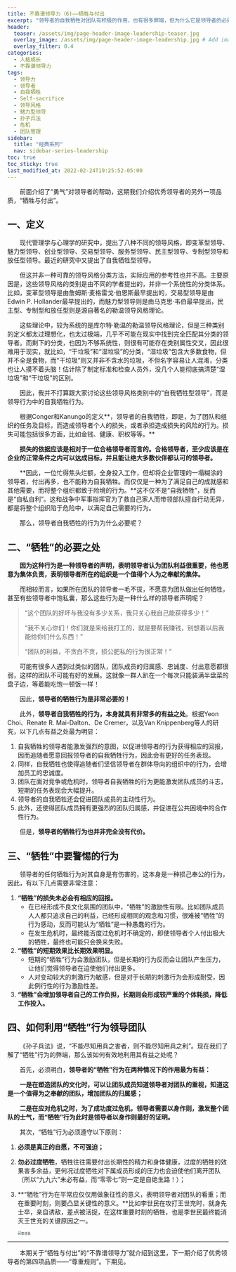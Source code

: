 ```yaml
---
title: 不靠谱领导力（6)——牺牲与付出
excerpt: "领导者的自我牺牲对团队有积极的作用，也有很多弊端，但为什么它是领导者的必要品质之一呢？"
header:
  teaser: /assets/img/page-header-image-leadership-teaser.jpg
  overlay_image: /assets/img/page-header-image-leadership.jpg # Add image post (optional)
  overlay_filter: 0.4
categories:
  - 人格成长
  - 不靠谱领导力
tags: 
  - 领导力
  - 领导者
  - 自我牺牲
  - Self-sacrifice
  - 领导风格
  - 魅力型领导
  - 孙子兵法
  - 危机
  - 团队管理
sidebar:
  title: "经典系列"
  nav: sidebar-series-leadership
toc: true
toc_sticky: true
last_modified_at: 2022-02-24T19:25:52-05:00
---
```


&emsp;&emsp;前面介绍了“勇气”对领导者的帮助，这期我们介绍优秀领导者的另外一项品质，“牺牲与付出”。

## 一、定义

&emsp;&emsp;现代管理学与心理学的研究中，提出了八种不同的领导风格，即变革型领导、魅力型领导、创业型领导、交易型领导、服务型领导、民主型领导、专制型领导和放任型领导。最近的研究中又提出了自我牺牲型领导。

&emsp;&emsp;但这并非一种可靠的领导风格分类方法，实际应用的参考性也并不高。主要原因是，这些领导风格的类别是由不同的学者提出的，并非一个系统性的分类体系。比如，变革型领导是由詹姆斯·麦格雷戈·伯恩斯最早提出的，交易型领导是由Edwin P. Hollander最早提出的，而魅力型领导则是由马克思·韦伯最早提出，民主型、专制型和放任型则是源自著名的勒温领导风格理论。

&emsp;&emsp;这些理论中，较为系统的是库尔特·勒温的勒温领导风格理论，但是三种类别的定义都太过理想化，也太过极端，几乎不可能在现实中找到完全匹配其分类的领导者。而剩下的分类，也因为不够系统性，则很有可能存在类别属性交叉，因此很难用于现实，就比如，“干垃圾”和“湿垃圾”的分类，“湿垃圾”包含大多数食物，但并不全是食物，而“干垃圾”则又并非不含水的垃圾，不但名字容易让人混淆，分类也让人摸不着头脑！估计除了制定标准和检查人员外，没几个人能彻底搞清楚“湿垃圾”和“干垃圾”的区别。

&emsp;&emsp;因此，我并不打算跟大家讨论这些领导风格类别中的“自我牺牲型领导”，而是领导行为中的自我牺牲行为。

&emsp;&emsp;根据Conger和Kanungo的定义**，领导者的自我牺牲，即是，为了团队和组织的任务及目标，而造成领导者个人的损失，或者承担造成损失的风险的行为。损失可能包括很多方面，比如金钱、健康、职权等等。**

&emsp;&emsp;**损失的依据应该是相对于一位合格领导者而言的。合格领导者，至少应该是在企业的正常条件之内可以达成目标，并且能让绝大多数伙伴都认可的领导者。**

&emsp;&emsp;**因此，一位忙得焦头烂额，全身投入工作，但却将企业管理的一塌糊涂的领导者，付出再多，也不能称为自我牺牲。而仅仅是一种为了满足自己的成就感和其他需要，而将整个组织都致于险境的行为。**这不仅不是“自我牺牲”，反而是“自私自利”。这和战争中军事指挥官为了救自己家人而带领部队擅自行动无异，都是将整个组织陷于危险中，以满足自己需要的行为。

&emsp;&emsp;那么，领导者自我牺牲的行为为什么必要呢？

## 二、“牺牲”的必要之处

&emsp;&emsp;**因为这种行为是一种领导者的声明，表明领导者认为团队利益很重要，他也愿意为集体负责，表明领导者所在的组织是一个值得个人为之奉献的集体。**

&emsp;&emsp;而相较而言，如果所在团队的领导者一毛不拔，不愿意为团队做出任何牺牲，甚至有些领导者中饱私囊，那么这些行为是一种什么样的领导者声明呢？

> “这个团队的好坏与我没有多少关系，我只关心我自己能获得多少！”
>
> “我不关心你们！你们就是来给我打工的，就是要帮我赚钱，别想着以后我能给你们什么东西！”
>
> “团队的利益，不贪白不贪，损公肥私的行为很正常！”

&emsp;&emsp;可能有很多人遇到过类似的团队，团队成员的归属感、忠诚度、付出意愿都很弱，这样的团队不可能有好的发展。这就像一群人趴在一个每次只能装满半盘菜的盘子边，等着能吃饱一顿饭一样！

&emsp;&emsp;因此，**领导者的牺牲行为是非常必要的！**

&emsp;&emsp;此外，**领导者自我牺牲的行为，本身就具有非常多的有益之处**。根据Yeon Choi、Renate R. Mai-Dalton、De Cremer，以及Van Knippenberg等人的研究，以下几点有益之处最为明显：

1. 自我牺牲的领导者能激发强烈的意图，以促进领导者的行为获得相应的回报，因而追随者愿意回报领导者的自我牺牲行为，因此会有更好的任务表现。
2. 同样，自我牺牲也使得追随者们坚信领导者在群体导向的组织中的行为，会增加员工的忠诚度。
3. 团队在面对竞争或危机时，领导者自我牺牲的行为更能激发团队成员的斗志，短期的任务表现会大幅提升。
3. 领导者的自我牺牲还会促进团队成员的主动性行为。
3. 此外，还使得团队成员拥有更强烈的团队归属感，并促进在公共困境中的合作性行为。

&emsp;&emsp;但是，**领导者的牺牲行为也并非完全没有代价。**

## 三、“牺牲”中要警惕的行为

&emsp;&emsp;领导者的任何牺牲行为对其自身是有伤害的，这本身是一种损己奉公的行为，因此，有以下几点需要非常注意：

1. **“牺牲”的损失未必会有相应的回报。**
   - 在已经形成不良文化氛围的团队中，“牺牲”的激励性有限。比如团队成员人人都只追求自己的利益，已经形成相同的观念和习惯，很难被“牺牲”的行为感动，反而可能认为“牺牲”是一种愚蠢的行为。
   - 在发生危机时，最终能否度过危机时不确定的，即使领导者个人付出极大的牺牲，最终也可能只会换来失败。
2. **“牺牲”的短期效果比长期效果明显。**
   - 短期的“牺牲”行为会激励团队，但是长期的行为反而会让团队产生压力，让他们觉得领导者在迫使他们付出更多。
   - 人对变动较大的刺激行为敏感，但是对于长期的刺激行为会形成耐受，因此例行性的行为激励性差。
3. **“牺牲”会增加领导者自己的工作负担，长期则会形成较严重的个体耗损，降低工作投入。**

## 四、如何利用“牺牲”行为领导团队

&emsp;&emsp;《孙子兵法》说，“不能尽知用兵之害者，则不能尽知用兵之利”。现在我们了解了“牺牲”行为的弊端，那么该如何有效地利用其有益之处呢？

&emsp;&emsp;首先，必须明白，**领导者的“牺牲”行为在两种情况下的作用最为有益：**

&emsp;&emsp;**一是在塑造团队的文化时，可以让团队成员知道领导者对团队的重视，知道这是一个值得为之奉献的团队，增加团队的归属感；**

&emsp;&emsp;**二是在应对危机之时，为了成功度过危机，领导者需要以身作则，激发整个团队的士气，而“牺牲”行为此时是领导者以身作则最好的证明。**

&emsp;&emsp;其次，“牺牲”行为必须遵守以下原则：

1. **必须是真正的自愿，不可强迫；**

2. **勿必过度牺牲**，牺牲往往需要付出长期性的精力和身体健康，过度的牺牲的效果害多余益，更何况过度牺牲对下属成员形成的压力也会迫使他们离开团队（所以“九九六”未必有益，而“零零七”则一定是自绝生路！）；

3. **“牺牲”行为在平常应仅仅用做象征性的意义，表明领导者对团队的看重；而在重要时刻，则要凸显关键性的意义。**比如李世民在攻打王世充时，就身先士卒，亲自诱敌，差点被活捉，在这样重要时刻的牺牲，也是李世民最终能消灭王世充的关键原因之一。

   <img src="https://fastly.jsdelivr.net/gh/kewtgh/PicSunflowers@main/img/2022/李世民.jpg" alt="李世民" style="zoom:50%;" />

---

&emsp;&emsp;本期关于“牺牲与付出”的“不靠谱领导力”就介绍到这里，下一期介绍了优秀领导者的第四项品质——“尊重规则”。下期见。
